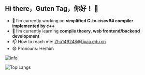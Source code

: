 ## Hi there，Guten Tag，你好！ 👋

- 🔭 I’m currently working on **simplified C-to-riscv64 compiler implemented by c++**
- 🌱 I’m currently learning **compile theory, web frontend/backend development**
- 📫 How to reach me: Zhu149248@buaa.edu.cn
- 😄 Pronouns: He/him

<!--
**Galaxy-JewXW/Galaxy-JewXW** is a ✨ _special_ ✨ repository because its `README.md` (this file) appears on your GitHub profile.

Here are some ideas to get you started:

-->
![info](https://github-readme-stats.vercel.app/api?username=Galaxy-JewXW&show_icons=true&count_private=true&hide=prs&theme=default_repocard)

![Top Langs](https://github-readme-stats.vercel.app/api/top-langs/?username=Galaxy-JewXW&count_private=true&layout=compact)

